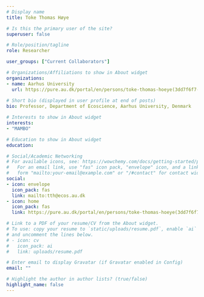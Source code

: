 ```yaml
---
# Display name
title: Toke Thomas Høye

# Is this the primary user of the site?
superuser: false

# Role/position/tagline
role: Researcher

user_groups: ["Current Collaborators"]

# Organizations/Affiliations to show in About widget
organizations:
- name: Aarhus University
  url: https://pure.au.dk/portal/en/persons/toke-thomas-hoeye(3dd7f6f7-5f2a-481f-ac0f-e2315af69467)/cv.html?id=32507666
  
# Short bio (displayed in user profile at end of posts)
bio: Professor, Department of Ecoscience, Aarhus University, Denmark

# Interests to show in About widget
interests:
- "MAMBO"

# Education to show in About widget
education: 

# Social/Academic Networking
# For available icons, see: https://wowchemy.com/docs/getting-started/page-builder/#icons
#   For an email link, use "fas" icon pack, "envelope" icon, and a link in the
#   form "mailto:your-email@example.com" or "/#contact" for contact widget.
social:
- icon: envelope
  icon_pack: fas
  link: mailto:tth@ecos.au.dk
- icon: home
  icon_pack: fas
  link: https://pure.au.dk/portal/en/persons/toke-thomas-hoeye(3dd7f6f7-5f2a-481f-ac0f-e2315af69467)/cv.html?id=32507666

# Link to a PDF of your resume/CV from the About widget.
# To use: copy your resume to `static/uploads/resume.pdf`, enable `ai` icons in `params.toml`,
# and uncomment the lines below.
# - icon: cv
#   icon_pack: ai
#   link: uploads/resume.pdf

# Enter email to display Gravatar (if Gravatar enabled in Config)
email: ""

# Highlight the author in author lists? (true/false)
highlight_name: false
---
```

